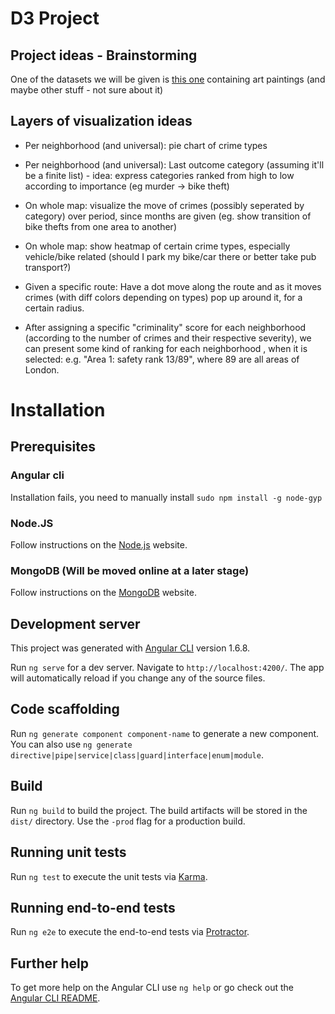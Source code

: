 # D3 Project


## Project ideas - Brainstorming
One of the datasets we will be given is [this one](https://staff.fnwi.uva.nl/g.strezoski/post/omniart_release/) containing art paintings (and maybe other stuff - not sure about it)



## Layers of visualization ideas

* Per neighborhood (and universal): pie chart of crime types
* Per neighborhood (and universal): Last outcome category (assuming it'll be a finite list) - idea: express categories ranked from high to low according to importance (eg murder -> bike theft)

* On whole map: visualize the move of crimes (possibly seperated by category) over period, since months are given (eg. show transition of bike thefts from one area to another)
* On whole map: show heatmap of certain crime types, especially vehicle/bike related (should I park my bike/car there or better take pub transport?)

* Given a specific route: Have a dot move along the route and as it moves crimes (with diff colors depending on types) pop up around it, for a certain radius.
* After assigning a specific "criminality" score for each neighborhood (according to the number of crimes and their respective severity), we can present some kind of ranking for each neighborhood , when it is selected: e.g. "Area 1: safety rank 13/89", where 89 are all areas of London.


# Installation

## Prerequisites
### Angular cli

Installation fails, you need to manually install `sudo npm install -g node-gyp`

### Node.JS
Follow instructions on the [Node.js](https://nodejs.org/en/download/package-manager/) website.
### MongoDB (Will be moved online at a later stage)
Follow instructions on the [MongoDB](https://docs.mongodb.com/manual/installation/) website.


## Development server
This project was generated with [Angular CLI](https://github.com/angular/angular-cli) version 1.6.8.

Run `ng serve` for a dev server. Navigate to `http://localhost:4200/`. The app will automatically reload if you change any of the source files.

## Code scaffolding

Run `ng generate component component-name` to generate a new component. You can also use `ng generate directive|pipe|service|class|guard|interface|enum|module`.

## Build

Run `ng build` to build the project. The build artifacts will be stored in the `dist/` directory. Use the `-prod` flag for a production build.

## Running unit tests

Run `ng test` to execute the unit tests via [Karma](https://karma-runner.github.io).

## Running end-to-end tests

Run `ng e2e` to execute the end-to-end tests via [Protractor](http://www.protractortest.org/).

## Further help

To get more help on the Angular CLI use `ng help` or go check out the [Angular CLI README](https://github.com/angular/angular-cli/blob/master/README.md).

